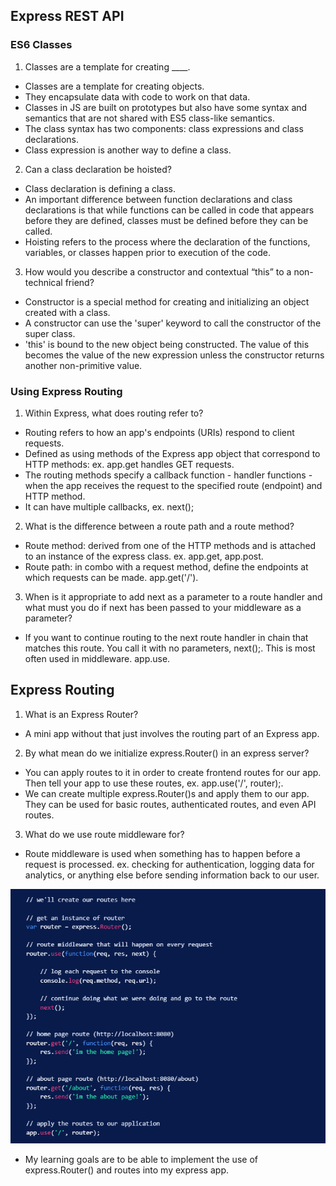 ## Express REST API

### ES6 Classes 
1. Classes are a template for creating ____.
- Classes are a template for creating objects.
- They encapsulate data with code to work on that data. 
- Classes in JS are built on prototypes but also have some syntax and semantics that are not shared with ES5 class-like semantics. 
- The class syntax has two components: class expressions and class declarations. 
- Class expression is another way to define a class.

2. Can a class declaration be hoisted?
- Class declaration is defining a class. 
- An important difference between function declarations and class declarations is that while functions can be called in code that appears before they are defined, classes must be defined before they can be called. 
- Hoisting refers to the process where the declaration of the functions, variables, or classes happen prior to execution of the code. 

3. How would you describe a constructor and contextual “this” to a non-technical friend?
- Constructor is a special method for creating and initializing an object created with a class. 
- A constructor can use the 'super' keyword to call the constructor of the super class. 
- 'this' is bound to the new object being constructed. The value of this becomes the value of the new expression unless the constructor returns another non-primitive value. 

### Using Express Routing 
1. Within Express, what does routing refer to?
- Routing refers to how an app's endpoints (URIs) respond to client requests.
- Defined as using methods of the Express app object that correspond to HTTP methods: ex. app.get handles GET requests. 
- The routing methods specify a callback function - handler functions - when the app receives the request to the specified route (endpoint) and HTTP method. 
- It can have multiple callbacks, ex. next();

2. What is the difference between a route path and a route method?
- Route method: derived from one of the HTTP methods and is attached to an instance of the express class. ex. app.get, app.post. 
- Route path: in combo with a request method, define the endpoints at which requests can be made. app.get('/').

3. When is it appropriate to add next as a parameter to a route handler and what must you do if next has been passed to your middleware as a parameter?
- If you want to continue routing to the next route handler in chain that matches this route. You call it with no parameters, next();. This is most often used in middleware. app.use.

## Express Routing

1. What is an Express Router?
- A mini app without that just involves the routing part of an Express app. 

2. By what mean do we initialize express.Router() in an express server?
- You can apply routes to it in order to create frontend routes for our app. Then tell your app to use these routes, ex. app.use('/', router);.
- We can create multiple express.Router()s and apply them to our app. They can be used for basic routes, authenticated routes, and even API routes. 

3. What do we use route middleware for?
- Route middleware is used when something has to happen before a request is processed. ex. checking for authentication, logging data for analytics, or anything else before sending information back to our user. 

<img src ="img/routes.png">

- My learning goals are to be able to implement the use of express.Router() and routes into my express app. 